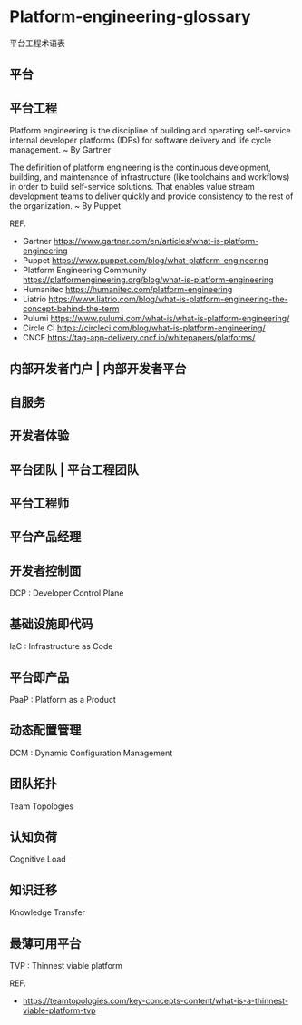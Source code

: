 # Platform-engineering-glossary
平台工程术语表

## 平台

## 平台工程
Platform engineering is the discipline of building and operating self-service internal developer platforms (IDPs) for software delivery and life cycle management.
~ By Gartner

The definition of platform engineering is the continuous development, building, and maintenance of infrastructure (like toolchains and workflows) in order to build self-service solutions. That enables value stream development teams to deliver quickly and provide consistency to the rest of the organization.
~ By Puppet 

REF. 
- Gartner https://www.gartner.com/en/articles/what-is-platform-engineering
- Puppet https://www.puppet.com/blog/what-platform-engineering 
- Platform Engineering Community https://platformengineering.org/blog/what-is-platform-engineering 
- Humanitec https://humanitec.com/platform-engineering 
- Liatrio https://www.liatrio.com/blog/what-is-platform-engineering-the-concept-behind-the-term
- Pulumi https://www.pulumi.com/what-is/what-is-platform-engineering/
- Circle CI https://circleci.com/blog/what-is-platform-engineering/
- CNCF https://tag-app-delivery.cncf.io/whitepapers/platforms/


## 内部开发者门户 | 内部开发者平台


## 自服务


## 开发者体验 


## 平台团队 | 平台工程团队


## 平台工程师


## 平台产品经理


## 开发者控制面
DCP : Developer Control Plane 


## 基础设施即代码
IaC : Infrastructure as Code 


## 平台即产品
PaaP : Platform as a Product 


## 动态配置管理
DCM : Dynamic Configuration Management 


## 团队拓扑 
Team Topologies  


## 认知负荷 
Cognitive Load 


## 知识迁移 
Knowledge Transfer 


## 最薄可用平台
TVP : Thinnest viable platform 

REF.
- https://teamtopologies.com/key-concepts-content/what-is-a-thinnest-viable-platform-tvp 

